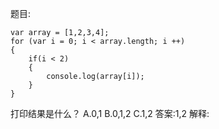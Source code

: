 题目:

    var array = [1,2,3,4];
    for (var i = 0; i < array.length; i ++)
    {
        if(i < 2)
        {
            console.log(array[i]);
        }
    }
打印结果是什么？
A.0,1
B.0,1,2
C.1,2
答案:1,2
解释: